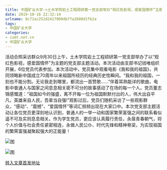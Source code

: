 ```yaml
---
title: 中国矿业大学->土木学院岩土工程硕研第一党支部举办“观红色影视，感爱国情怀”主题党日活动 | cumt.net.cn
date: 2019-10-16 22:32:14
urlname: 8c71ac252d2417009db7fa2600d2fb2a
tags: 
- 中国矿业大学
categories:
- cumt.net.cn
- 中国矿业大学
---
```

活动合照采访群众9月30日上午，土木学院岩土工程硕研第一党支部举办了以“观红色影视，感爱国情怀”为主题的党支部主题活动。本次活动由支部书记钱唯组织开展，6位党员代表参加。本次活动中，党员集中观看电影《我和我的祖国》，共同领略新中国成立70周年以来祖国所经历的经典历史性瞬间。“我和我的祖国，一刻也不能分割。无论我走到哪里，都流出一首赞歌……”伴着耳熟能详的歌曲，电影中普通人与国家之间息息相关密不可分的故事感动了在场的每一个人。党员董志锦感慨道：“祖国如今的强盛，离不开每一位为祖国默默付出的人，伟大出自平凡，英雄来自人民，吾辈当自强!”观影过后，党员们随机采访了一些观影群众，“感动”、“震撼”、“爱国情怀”等词汇频频出现在大家口中。本次党支部主题活动让各位党员更深刻地认识到，普通人的一举一动和国家繁荣富强之间的联系看似遥不可及实则息息相关。作为学生党员，更应该认真履行责任，永葆青春朝气，将个人价值与社会责任紧密相连，永做人民公仆、时代先锋和精神脊梁，为实现祖国的繁荣富强凝聚起强大的正能量！

![图](http://xwzx.cumt.edu.cn/_upload/article/images/5a/88/267fd0c34b389190d25276c60202/fc1ac681-b7ee-4e04-891a-4182adef2186.jpg)

![图](http://xwzx.cumt.edu.cn/_upload/article/images/5a/88/267fd0c34b389190d25276c60202/d16b673d-5765-4ae9-bd05-ed8b4cf0e23d.jpg)

[转入文章首发地址](http://xwzx.cumt.edu.cn/4a/53/c523a543315/page.htm)